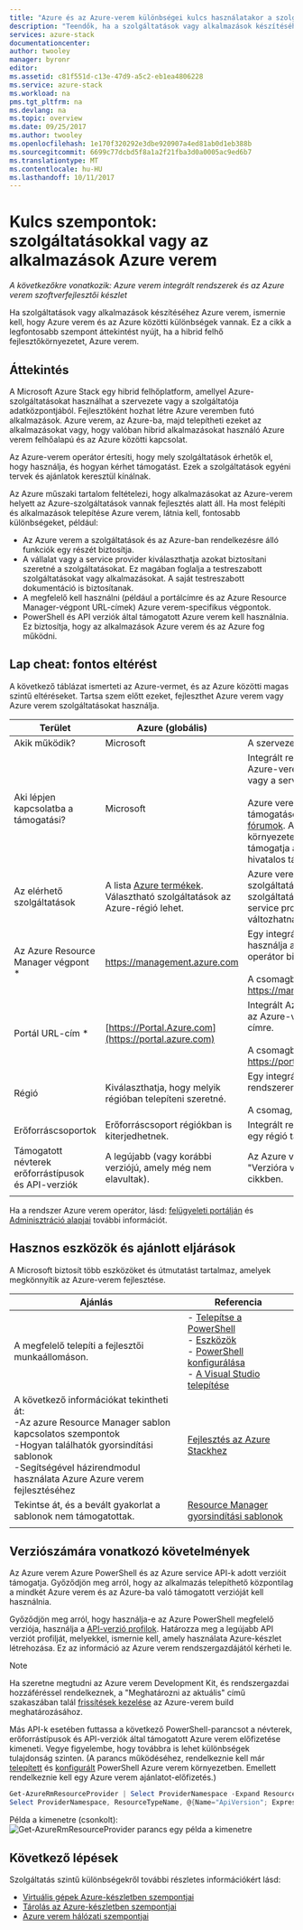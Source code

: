 ```yaml
---
title: "Azure és az Azure-verem különbségei kulcs használatakor a szolgáltatások és alkalmazások készítéséhez |} Microsoft Docs"
description: "Teendők, ha a szolgáltatások vagy alkalmazások készítéséhez Azure verem."
services: azure-stack
documentationcenter: 
author: twooley
manager: byronr
editor: 
ms.assetid: c81f551d-c13e-47d9-a5c2-eb1ea4806228
ms.service: azure-stack
ms.workload: na
pms.tgt_pltfrm: na
ms.devlang: na
ms.topic: overview
ms.date: 09/25/2017
ms.author: twooley
ms.openlocfilehash: 1e170f320292e3dbe920907a4ed81ab0d1eb388b
ms.sourcegitcommit: 6699c77dcbd5f8a1a2f21fba3d0a0005ac9ed6b7
ms.translationtype: MT
ms.contentlocale: hu-HU
ms.lasthandoff: 10/11/2017
---
```

# <a name="key-considerations-using-services-or-building-apps-for-azure-stack"></a>Kulcs szempontok: szolgáltatásokkal vagy az alkalmazások Azure verem

*A következőkre vonatkozik: Azure verem integrált rendszerek és az Azure verem szoftverfejlesztői készlet*

Ha szolgáltatások vagy alkalmazások készítéséhez Azure verem, ismernie kell, hogy Azure verem és az Azure közötti különbségek vannak. Ez a cikk a legfontosabb szempont áttekintést nyújt, ha a hibrid felhő fejlesztőkörnyezetet, Azure verem.

## <a name="overview"></a>Áttekintés

A Microsoft Azure Stack egy hibrid felhőplatform, amellyel Azure-szolgáltatásokat használhat a szervezete vagy a szolgáltatója adatközpontjából. Fejlesztőként hozhat létre Azure veremben futó alkalmazások. Azure verem, az Azure-ba, majd telepítheti ezeket az alkalmazásokat vagy, hogy valóban hibrid alkalmazásokat használó Azure verem felhőalapú és az Azure közötti kapcsolat.

Az Azure-verem operátor értesíti, hogy mely szolgáltatások érhetők el, hogy használja, és hogyan kérhet támogatást. Ezek a szolgáltatások egyéni tervek és ajánlatok keresztül kínálnak.

Az Azure műszaki tartalom feltételezi, hogy alkalmazásokat az Azure-verem helyett az Azure-szolgáltatások vannak fejlesztés alatt áll. Ha most felépíti és alkalmazások telepítése Azure verem, látnia kell, fontosabb különbségeket, például:

* Az Azure verem a szolgáltatások és az Azure-ban rendelkezésre álló funkciók egy részét biztosítja.
* A vállalat vagy a service provider kiválaszthatja azokat biztosítani szeretné a szolgáltatásokat. Ez magában foglalja a testreszabott szolgáltatásokat vagy alkalmazásokat. A saját testreszabott dokumentáció is biztosítanak.
* A megfelelő kell használni (például a portálcímre és az Azure Resource Manager-végpont URL-címek) Azure verem-specifikus végpontok.
* PowerShell és API verziók által támogatott Azure verem kell használnia. Ez biztosítja, hogy az alkalmazások Azure verem és az Azure fog működni.

## <a name="cheat-sheet-high-level-differences"></a>Lap cheat: fontos eltérést

A következő táblázat ismerteti az Azure-vermet, és az Azure közötti magas szintű eltéréseket. Tartsa szem előtt ezeket, fejleszthet Azure verem vagy Azure verem szolgáltatásokat használja.

| Terület | Azure (globális) | Azure Stack |
| -------- | ------------- | ----------|
| Akik működik? | Microsoft | A szervezet vagy szolgáltatás szolgáltatónál.|
| Aki lépjen kapcsolatba a támogatási? | Microsoft | Integrált rendszer lépjen kapcsolatba az Azure-verem operátor (ennek a szervezet vagy a service provider) támogatásához.<br><br>Azure verem szoftverfejlesztői készlet támogatásért látogasson el a [Microsoft fórumok](https://social.msdn.microsoft.com/Forums/home?forum=azurestack). A csomag egy kiértékelési környezete, mert nincs érhető el a Microsoft támogatja a szolgáltatások Ügyféltámogatási hivatalos támogatás.
| Az elérhető szolgáltatások | A lista [Azure termékek](https://azure.microsoft.com/services/?b=17.04b). Választható szolgáltatások az Azure-régió lehet. | Azure verem támogatja az Azure-szolgáltatások egy részét. Tényleges szolgáltatások választja a szervezet vagy a service provider kínálnak alapján változhatnak.
| Az Azure Resource Manager végpont * | https://management.azure.com | Egy integrált Azure verem rendszer esetén használja a végpontot, az Azure-verem operátor biztosított.<br><br>A csomagban található, használja: https://management.local.azurestack.external
| Portál URL-cím * | [https://Portal.Azure.com](https://portal.azure.com) | Integrált Azure verem rendszert nyissa meg az Azure-verem operátor megadott URL-címre.<br><br>A csomagban található, használja: https://portal.local.azurestack.external
| Régió | Kiválaszthatja, hogy melyik régióban telepíteni szeretné. | Egy integrált Azure verem rendszer a rendszeren elérhető régiót kell használnia.<br><br>A csomag, a régiót mindig lesz **helyi**.
| Erőforráscsoportok | Erőforráscsoport régiókban is kiterjedhetnek. | Integrált rendszerek és a csomag nincs csak egy régió tartozik.
|Támogatott névterek erőforrástípusok és API-verziók | A legújabb (vagy korábbi verziójú, amely még nem elavultak). | Az Azure verem adott verzióit támogatja. Az "Verzióra vonatkozó követelmények" című cikkben.
| | |

Ha a rendszer Azure verem operátor, lásd: [felügyeleti portálján](../azure-stack-manage-portals.md) és [Adminisztráció alapjai](../azure-stack-manage-basics.md) további információt.

## <a name="helpful-tools-and-best-practices"></a>Hasznos eszközök és ajánlott eljárások
 
 A Microsoft biztosít több eszközöket és útmutatást tartalmaz, amelyek megkönnyítik az Azure-verem fejlesztése.

| Ajánlás | Referencia | 
| -------- | ------------- | 
| A megfelelő telepíti a fejlesztői munkaállomáson. | - [Telepítse a PowerShell](azure-stack-powershell-install.md)<br>- [Eszközök](azure-stack-powershell-download.md)<br>- [PowerShell konfigurálása](azure-stack-powershell-configure-user.md)<br>- [A Visual Studio telepítése](azure-stack-install-visual-studio.md) 
| A következő információkat tekintheti át:<br>-Az azure Resource Manager sablon kapcsolatos szempontok<br>-Hogyan találhatók gyorsindítási sablonok<br>-Segítségével házirendmodul használata Azure Azure verem fejlesztéséhez | [Fejlesztés az Azure Stackhez](azure-stack-developer.md) | 
| Tekintse át, és a bevált gyakorlat a sablonok nem támogatottak. | [Resource Manager gyorsindítási sablonok](https://github.com/Azure/azure-quickstart-templates/blob/master/1-CONTRIBUTION-GUIDE/best-practices.md#best-practices)
| | |

## <a name="version-requirements"></a>Verziószámára vonatkozó követelmények

Az Azure verem Azure PowerShell és az Azure service API-k adott verzióit támogatja. Győződjön meg arról, hogy az alkalmazás telepíthető központilag a mindkét Azure verem és az Azure-ba való támogatott verzióját kell használnia.

Győződjön meg arról, hogy használja-e az Azure PowerShell megfelelő verziója, használja a [API-verzió profilok](azure-stack-version-profiles.md). Határozza meg a legújabb API verziót profilját, melyekkel, ismernie kell, amely használata Azure-készlet létrehozása. Ez az információ az Azure verem rendszergazdájától kérheti le.

>[!NOTE]
 Ha szeretne megtudni az Azure verem Development Kit, és rendszergazdai hozzáféréssel rendelkeznek, a "Meghatározni az aktuális" című szakaszában talál [frissítések kezelése](https://docs.microsoft.com/azure/azure-stack/azure-stack-updates#determine-the-current-version) az Azure-verem build meghatározásához.

Más API-k esetében futtassa a következő PowerShell-parancsot a névterek, erőforrástípusok és API-verziók által támogatott Azure verem előfizetése kimeneti. Vegye figyelembe, hogy továbbra is lehet különbségek tulajdonság szinten. (A parancs működéséhez, rendelkeznie kell már [telepített](azure-stack-powershell-install.md) és [konfigurált](azure-stack-powershell-configure-user.md) PowerShell Azure verem környezetben. Emellett rendelkeznie kell egy Azure verem ajánlatot-előfizetés.)

 ```powershell
Get-AzureRmResourceProvider | Select ProviderNamespace -Expand ResourceTypes | Select * -Expand ApiVersions | `
Select ProviderNamespace, ResourceTypeName, @{Name="ApiVersion"; Expression={$_}} 
```

Példa a kimenetre (csonkolt): ![Get-AzureRmResourceProvider parancs egy példa a kimenetre](media/azure-stack-considerations/image1.png)
 
## <a name="next-steps"></a>Következő lépések

Szolgáltatás szintű különbségekről további részletes információkért lásd:

* [Virtuális gépek Azure-készletben szempontjai](azure-stack-vm-considerations.md)
* [Tárolás az Azure-készletben szempontjai](azure-stack-acs-differences.md)
* [Azure verem hálózati szempontjai](azure-stack-network-differences.md)
